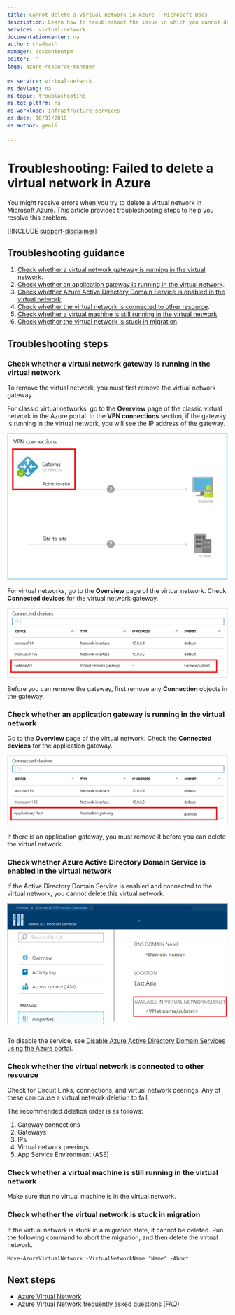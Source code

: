```yaml
---
title: Cannot delete a virtual network in Azure | Microsoft Docs
description: Learn how to troubleshoot the issue in which you cannot delete a virtual network in Azure.
services: virtual-network
documentationcenter: na
author: chadmath
manager: dcscontentpm
editor: ''
tags: azure-resource-manager

ms.service: virtual-network
ms.devlang: na
ms.topic: troubleshooting
ms.tgt_pltfrm: na
ms.workload: infrastructure-services
ms.date: 10/31/2018
ms.author: genli

---
```


# Troubleshooting: Failed to delete a virtual network in Azure

You might receive errors when you try to delete a virtual network in Microsoft Azure. This article provides troubleshooting steps to help you resolve this problem.

[!INCLUDE [support-disclaimer](../../includes/support-disclaimer.md)]

## Troubleshooting guidance 

1. [Check whether a virtual network gateway is running in the virtual network](#check-whether-a-virtual-network-gateway-is-running-in-the-virtual-network).
2. [Check whether an application gateway is running in the virtual network](#check-whether-an-application-gateway-is-running-in-the-virtual-network).
3. [Check whether Azure Active Directory Domain Service is enabled in the virtual network](#check-whether-azure-active-directory-domain-service-is-enabled-in-the-virtual-network).
4. [Check whether the virtual network is connected to other resource](#check-whether-the-virtual-network-is-connected-to-other-resource).
5. [Check whether a virtual machine is still running in the virtual network](#check-whether-a-virtual-machine-is-still-running-in-the-virtual-network).
6. [Check whether the virtual network is stuck in migration](#check-whether-the-virtual-network-is-stuck-in-migration).

## Troubleshooting steps

### Check whether a virtual network gateway is running in the virtual network

To remove the virtual network, you must first remove the virtual network gateway.

For classic virtual networks, go to the **Overview** page of the classic virtual network in the Azure portal. In the **VPN connections** section, if the gateway is running in the virtual network, you will see the IP address of the gateway. 

![Check whether gateway is running](media/virtual-network-troubleshoot-cannot-delete-vnet/classic-gateway.png)

For virtual networks, go to the **Overview** page of the virtual network. Check **Connected devices** for the virtual network gateway.

![Check the connected device](media/virtual-network-troubleshoot-cannot-delete-vnet/vnet-gateway.png)

Before you can remove the gateway, first remove any **Connection** objects in the gateway. 

### Check whether an application gateway is running in the virtual network

Go to the **Overview** page of the virtual network. Check the **Connected devices** for the application gateway.

![Check the connected device](media/virtual-network-troubleshoot-cannot-delete-vnet/app-gateway.png)

If there is an application gateway, you must remove it before you can delete the virtual network.

### Check whether Azure Active Directory Domain Service is enabled in the virtual network

If the Active Directory Domain Service is enabled and connected to the virtual network, you cannot delete this virtual network. 

![Check the connected device](media/virtual-network-troubleshoot-cannot-delete-vnet/enable-domain-services.png)

To disable the service, see [Disable Azure Active Directory Domain Services using the Azure portal](../active-directory-domain-services/delete-aadds.md).

### Check whether the virtual network is connected to other resource

Check for Circuit Links, connections, and virtual network peerings. Any of these can cause a virtual network deletion to fail. 

The recommended deletion order is as follows:

1. Gateway connections
2. Gateways
3. IPs
4. Virtual network peerings
5. App Service Environment (ASE)

### Check whether a virtual machine is still running in the virtual network

Make sure that no virtual machine is in the virtual network.

### Check whether the virtual network is stuck in migration

If the virtual network is stuck in a migration state, it cannot be deleted. Run the following command to abort the migration, and then delete the virtual network.

```azurepowershell
Move-AzureVirtualNetwork -VirtualNetworkName "Name" -Abort
```

## Next steps

- [Azure Virtual Network](virtual-networks-overview.md)
- [Azure Virtual Network frequently asked questions (FAQ)](virtual-networks-faq.md)
